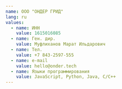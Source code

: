 ```yaml
---
name: ООО "ОНДЕР ГРИД"
lang: ru
values:
  - name: ИНН
    value: 1615016085
  - name: Ген. дир.
    value: Муфлиханов Марат Ильдарович
  - name: Тел.
    value: +7 843-2597-555
  - name: e-mail
    value: hello@onder.tech
  - name: Языки программирования
    value: JavaScript, Python, Java, C/С++
---
```

